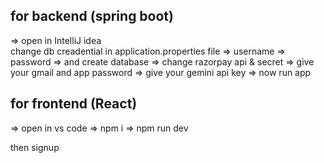 ## for backend (spring boot)
=> open in IntelliJ idea\
change db creadential in application.properties file
=> username
=> password
=> and create database
=> change razorpay api & secret
=> give your gmail and app password
=> give your gemini api key
=> now run app

## for frontend (React)
=> open in vs code
=> npm i
=> npm run dev 


then signup
